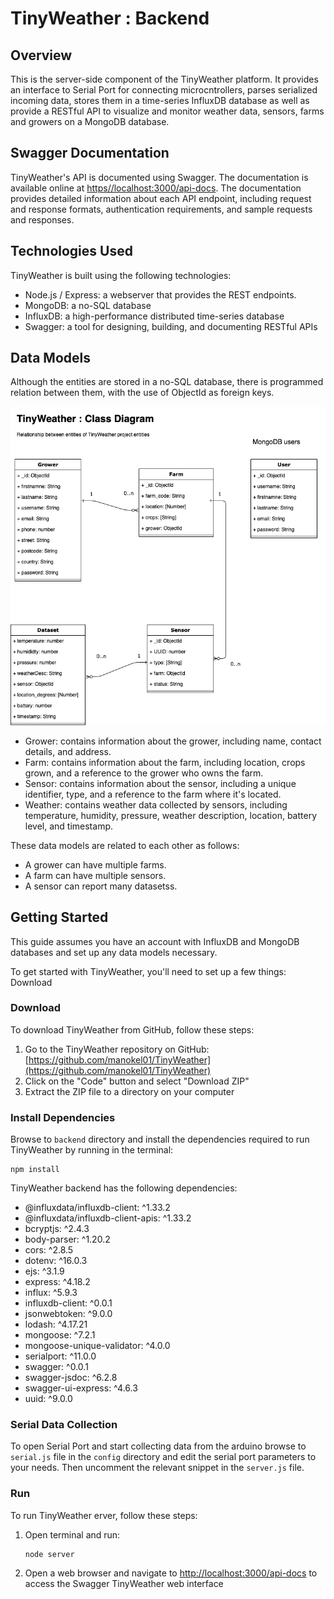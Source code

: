 # TinyWeather : Backend

## Overview

This is the server-side component of the TinyWeather platform. It provides an interface to Serial Port for connecting microcntrollers, parses serialized incoming data, stores them in a time-series InfluxDB database as well as provide a RESTful API to visualize and monitor weather data, sensors, farms and growers on a MongoDB database. 
## Swagger Documentation

TinyWeather's API is documented using Swagger. The documentation is available online at [https//localhost:3000/api-docs](https//localhost:3000/api-docs). The documentation provides detailed information about each API endpoint, including request and response formats, authentication requirements, and sample requests and responses.

## Technologies Used

TinyWeather is built using the following technologies:
- Node.js / Express: a webserver that provides the REST endpoints.
- MongoDB: a no-SQL database
- InfluxDB: a high-performance distributed time-series database
- Swagger: a tool for designing, building, and documenting RESTful APIs

## Data Models
Although the entities are stored in a no-SQL database, there is programmed relation between them, with the use of ObjectId as foreign keys.

![data-model](../static-files/tinyweather-ERD.png)

- Grower: contains information about the grower, including name, contact details, and address.
- Farm: contains information about the farm, including location, crops grown, and a reference to the grower who owns the farm.
- Sensor: contains information about the sensor, including a unique identifier, type, and a reference to the farm where it's located.
- Weather: contains weather data collected by sensors, including temperature, humidity, pressure, weather description, location, battery level, and timestamp.

These data models are related to each other as follows:

- A grower can have multiple farms.
- A farm can have multiple sensors.
- A sensor can report many datasetss.

## Getting Started

This guide assumes you have an account with InfluxDB and MongoDB databases and set up any data models necessary. 

To get started with TinyWeather, you'll need to set up a few things:
Download 

### Download

To download TinyWeather from GitHub, follow these steps:

1. Go to the TinyWeather repository on GitHub: [https://github.com/manokel01/TinyWeather](https://github.com/manokel01/TinyWeather)
2. Click on the "Code" button and select "Download ZIP"
3. Extract the ZIP file to a directory on your computer

### Install Dependencies

Browse to `backend` directory and install the dependencies required to run TinyWeather by running in the terminal:

```
npm install
```
TinyWeather backend has the following dependencies:

- @influxdata/influxdb-client: ^1.33.2
- @influxdata/influxdb-client-apis: ^1.33.2
- bcryptjs: ^2.4.3
- body-parser: ^1.20.2
- cors: ^2.8.5
- dotenv: ^16.0.3
- ejs: ^3.1.9
- express: ^4.18.2
- influx: ^5.9.3
- influxdb-client: ^0.0.1
- jsonwebtoken: ^9.0.0
- lodash: ^4.17.21
- mongoose: ^7.2.1
- mongoose-unique-validator: ^4.0.0
- serialport: ^11.0.0
- swagger: ^0.0.1
- swagger-jsdoc: ^6.2.8
- swagger-ui-express: ^4.6.3
- uuid: ^9.0.0

### Serial Data Collection

To open Serial Port and start collecting data from the arduino browse to `serial.js` file in the `config` directory and edit the serial port parameters to your needs. Then uncomment the relevant snippet in the `server.js` file.

### Run

To run TinyWeather erver, follow these steps:

1. Open terminal and run:
   ```
   node server
   ```
2. Open a web browser and navigate to [http://localhost:3000/api-docs](http://localhost:3000/api-docs) to access the Swagger TinyWeather web interface


